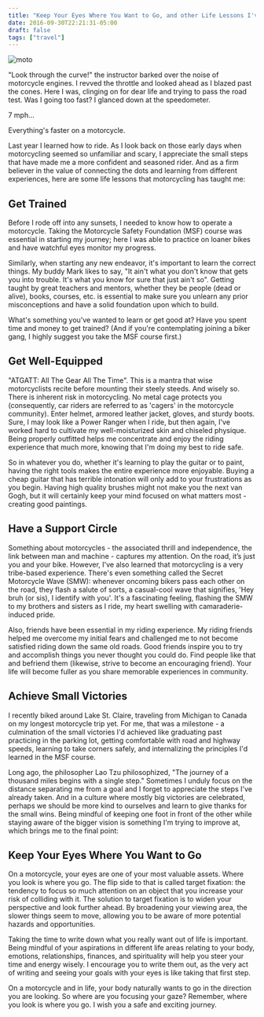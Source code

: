 ```yaml
---
title: "Keep Your Eyes Where You Want to Go, and other Life Lessons I've Learned from Motorcycling"
date: 2016-09-30T22:21:31-05:00
draft: false
tags: ["travel"]
---
```

![moto](/imgs/moto.jpeg)

"Look through the curve!" the instructor barked over the noise of motorcycle engines. I revved the throttle and looked ahead as I blazed past the cones. Here I was, clinging on for dear life and trying to pass the road test.  Was I going too fast? I glanced down at the speedometer. 

7 mph... 

Everything's faster on a motorcycle.

Last year I learned how to ride. As I look back on those early days when motorcycling seemed so unfamiliar and scary, I appreciate the small steps that have made me a more confident and seasoned rider. And as a firm believer in the value of connecting the dots and learning from different experiences, here are some life lessons that motorcycling has taught me:

## Get Trained 
Before I rode off into any sunsets, I needed to know how to operate a motorcycle. Taking the Motorcycle Safety Foundation (MSF) course was essential in starting my journey; here I was able to practice on loaner bikes and have watchful eyes monitor my progress.

Similarly, when starting any new endeavor, it's important to learn the correct things. My buddy Mark likes to say, "It ain't what you don't know that gets you into trouble. It's what you know for sure that just ain't so". Getting taught by great teachers and mentors, whether they be people (dead or alive), books, courses, etc. is essential to make sure you unlearn any prior misconceptions and have a solid foundation upon which to build.

What's something you've wanted to learn or get good at? Have you spent time and money to get trained? (And if you're contemplating joining a biker gang, I highly suggest you take the MSF course first.)

## Get Well-Equipped
"ATGATT: All The Gear All The Time". This is a mantra that wise motorcyclists recite before mounting their steely steeds. And wisely so. There is inherent risk in motorcycling. No metal cage protects you (consequently, car riders are referred to as 'cagers' in the motorcycle community). Enter helmet, armored leather jacket, gloves, and sturdy boots. Sure, I may look like a Power Ranger when I ride, but then again, I've worked hard to cultivate my well-moisturized skin and chiseled physique. Being properly outfitted helps me concentrate and enjoy the riding experience that much more, knowing that I'm doing my best to ride safe.

So in whatever you do, whether it's learning to play the guitar or to paint, having the right tools makes the entire experience more enjoyable. Buying a cheap guitar that has terrible intonation will only add to your frustrations as you begin. Having high quality brushes might not make you the next van Gogh, but it will certainly keep your mind focused on what matters most - creating good paintings.

## Have a Support Circle
Something about motorcycles - the associated thrill and independence, the link between man and machine - captures my attention. On the road, it’s just you and your bike. However, I've also learned that motorcycling is a very tribe-based experience. There's even something called the Secret Motorcycle Wave (SMW): whenever oncoming bikers pass each other on the road, they flash a salute of sorts, a casual-cool wave that signifies, 'Hey bruh (or sis), I identify with you'. It's a fascinating feeling, flashing the SMW to my brothers and sisters as I ride, my heart swelling with camaraderie-induced pride.

Also, friends have been essential in my riding experience. My riding friends helped me overcome my initial fears and challenged me to not become satisfied riding down the same old roads. Good friends inspire you to try and accomplish things you never thought you could do. Find people like that and befriend them (likewise, strive to become an encouraging friend). Your life will become fuller as you share memorable experiences in community. 

## Achieve Small Victories
I recently biked around Lake St. Claire, traveling from Michigan to Canada on my longest motorcycle trip yet. For me, that was a milestone - a culmination of the small victories I'd achieved like graduating past practicing in the parking lot, getting comfortable with road and highway speeds, learning to take corners safely, and internalizing the principles I'd learned in the MSF course.

Long ago, the philosopher Lao Tzu philosophized, "The journey of a thousand miles begins with a single step." Sometimes I unduly focus on the distance separating me from a goal and I forget to appreciate the steps I've already taken. And in a culture where mostly big victories are celebrated, perhaps we should be more kind to ourselves and learn to give thanks for the small wins. Being mindful of keeping one foot in front of the other while staying aware of the bigger vision is something I'm trying to improve at, which brings me to the final point:

## Keep Your Eyes Where You Want to Go
On a motorcycle, your eyes are one of your most valuable assets. Where you look is where you go. The flip side to that is called target fixation: the tendency to focus so much attention on an object that you increase your risk of colliding with it. The solution to target fixation is to widen your perspective and look further ahead. By broadening your viewing area, the slower things seem to move, allowing you to be aware of more potential hazards and opportunities.

Taking the time to write down what you really want out of life is important. Being mindful of your aspirations in different life areas relating to your body, emotions, relationships, finances, and spirituality will help you steer your time and energy wisely. I encourage you to write them out, as the very act of writing and seeing your goals with your eyes is like taking that first step.

On a motorcycle and in life, your body naturally wants to go in the direction you are looking. So where are you focusing your gaze? Remember, where you look is where you go. I wish you a safe and exciting journey.
